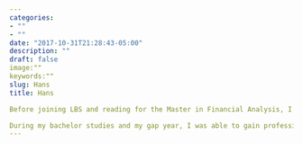 ```yaml
---
categories:
- ""
- ""
date: "2017-10-31T21:28:43-05:00"
description: ""
draft: false
image:""
keywords:""
slug: Hans
title: Hans

Before joining LBS and reading for the Master in Financial Analysis, I did my undergraduate studies in International Business at Maastricht University. I deliberately chose to specialize in Finance with the possibility to investigate financial topics such as “Investment Decisions” and “Portfolio Management Theory”. Additionally, in my semester abroad at Hong Kong Polytechnic University, I deepened my knowledge at the Finance and Accounting department, where I studied theoretical understanding of “Merger and Acquisition” and “Risk Management”. Above that, I first gained practical experience, through my extracurricular activities at Sigma Finance, the Maastricht University investment fund.

During my bachelor studies and my gap year, I was able to gain professional insights into the field of financial advisory. First, I interned at Deloitte within the department of Strategy and Operations. While working on a post-merger transformation project, I applied financial methods to analyse individual business units in practice. Currently, I am undertaking an internship at Clairfield International, a leading M&A advisory firm. Specifically, I am working in the Financial Advisory division, where I prepare pitches and manage individual deals independently. Here I encounter many of the concepts learned during my undergraduate studies in a real-life setting. 
---
```


